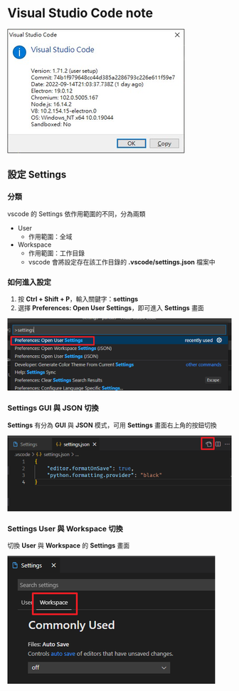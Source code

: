 # Visual Studio Code note

![Visual Studio Code about](res/img/vscode_about.jpg)

## 設定 Settings
### 分類
vscode 的 Settings 依作用範圍的不同，分為兩類
* User
    * 作用範圍：全域
* Workspace
    * 作用範圍：工作目錄
    * vscode 會將設定存在該工作目錄的 **.vscode/settings.json** 檔案中
### 如何進入設定
1. 按 **Ctrl + Shift + P**，輸入關鍵字：**settings**
2. 選擇 **Preferences: Open User Settings**，即可進入 **Settings** 畫面

![picture 6](res/img/162644d542071cf901263b98f04dbff5f59688e19cc5ccf27370552e787b2077.png)

### Settings GUI 與 JSON 切換
**Settings** 有分為 **GUI** 與 **JSON** 模式，可用 **Settings** 畫面右上角的按鈕切換

![picture 5](res/img/90a148fa365324ed82001ce7e86785dd7628833485ff33eaca558c2d71587311.png)

### Settings User 與 Workspace 切換
切換 **User** 與 **Workspace** 的 **Settings** 畫面

![picture 7](res/img/cf5707b389b51bf4d86e36cf1202d017019a48fd4e7a7d13d10c9c1be3283cbe.png)

